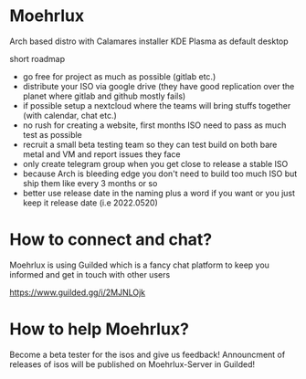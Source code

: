 # Moehrlux
Arch based distro with Calamares installer KDE Plasma as default desktop

short roadmap
- go free for project as much as possible (gitlab etc.)
- distribute your ISO via google drive (they have good replication over the planet where gitlab and github mostly fails)
- if possible setup a nextcloud where the teams will bring stuffs together (with calendar, chat etc.)
- no rush for creating a website, first months ISO need to pass as much test as possible
- recruit a small beta testing team so they can test build on both bare metal and VM and report issues they face 
- only create telegram group when you get close to release a stable ISO
- because Arch is bleeding edge you don't need to build too much ISO but ship them like every 3 months or so
- better use release date in the naming plus a word if you want or you just keep it release date (i.e 2022.0520)

# How to connect and chat?
Moehrlux is using Guilded which is a fancy chat platform to keep you informed and get in touch with other users

https://www.guilded.gg/i/2MJNLOjk

# How to help Moehrlux? 

Become a beta tester for the isos and give us feedback! Announcment of releases of isos will be published on Moehrlux-Server in Guilded! 
